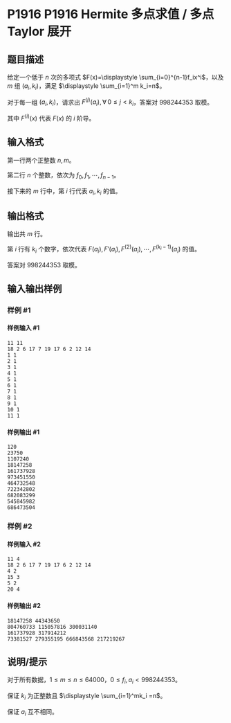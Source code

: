 # P1916 P1916 Hermite 多点求值 / 多点 Taylor 展开

## 题目描述

给定一个低于 $n$ 次的多项式 $F(x)=\displaystyle \sum_{i=0}^{n-1}f_ix^i$，以及 $m$ 组 $(a_i,k_i)$，满足 $\displaystyle \sum_{i=1}^m k_i=n$。

对于每一组 $(a_i,k_i)$，请求出 $F^{(j)}(a_i),\forall\, 0\le j< k_i$，答案对 $998244353$ 取模。

其中 $F^{(i)}(x)$ 代表 $F(x)$ 的 $i$ 阶导。

## 输入格式

第一行两个正整数 $n,m$。

第二行 $n$ 个整数，依次为 $f_0,f_1,\cdots ,f_{n-1}$。

接下来的 $m$ 行中，第 $i$ 行代表 $a_i,k_i$ 的值。 

## 输出格式

输出共 $m$ 行。

第 $i$ 行有 $k_i$ 个数字，依次代表 $F(a_i),F'(a_i),F^{(2)}(a_i),\cdots ,F^{(k_i-1)}(a_i)$ 的值。

答案对 $998244353$ 取模。

## 输入输出样例

### 样例 #1

#### 样例输入 #1

```
11 11
18 2 6 17 7 19 17 6 2 12 14
1 1
2 1
3 1
4 1
5 1
6 1
7 1
8 1
9 1
10 1
11 1
```

#### 样例输出 #1

```
120
23750
1107240
18147258
161737928
973451550
464732548
722342802
682083299
545845982
686473504
```

### 样例 #2

#### 样例输入 #2

```
11 4
18 2 6 17 7 19 17 6 2 12 14
4 2
15 3
5 2
20 4
```

#### 样例输出 #2

```
18147258 44343650 
804760733 115057816 300031140 
161737928 317914212 
73381527 279355195 666843568 217219267
```

## 说明/提示

对于所有数据，$1\le m\le n\le 64000$，$0\le f_i,a_i<998244353$。

保证 $k_i$ 为正整数且 $\displaystyle \sum_{i=1}^mk_i =n$。

保证 $a_i$ 互不相同。
